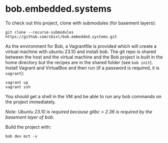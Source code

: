 # bob.embedded.systems

To check out this project, clone with submodules (for basement layers):

```
git clone --recurse-submodules https://github.com/sbixl/bob.embedded.systems.git
```

As the environment for Bob, a Vagrantfile is provided which will create a
virtual machine with ubuntu 23.10 and install bob. The git repo is shared
between the host and the virtual machine and the Bob project is built in the
home directory but the recipes are in the shared folder (see `bob init`).
Install Vagrant and VirtualBox and then run (if a password is required, it is `vagrant`):

```
vagrant up
vagrant ssh
```

You should get a shell in the VM and be able to run any bob commands on the project immediately.

*Note: Ubuntu 23.10 is required because glibc > 2.36 is required by the basement
layer of bob.*

Build the project with:

```
bob dev mct -v
```
